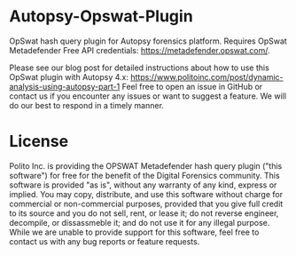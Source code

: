 # Autopsy-Opswat-Plugin
OpSwat hash query plugin for Autopsy forensics platform. Requires OpSwat Metadefender Free API credentials: https://metadefender.opswat.com/.

Please see our blog post for detailed instructions about how to use this OpSwat plugin with Autopsy 4.x: https://www.politoinc.com/post/dynamic-analysis-using-autopsy-part-1
Feel free to open an issue in GitHub or contact us if you encounter any issues or want to suggest a feature. We will do our best to respond in a timely manner.

# License
Polito Inc. is providing the OPSWAT Metadefender hash query plugin ("this software") for free for the benefit of the Digital Forensics community. This software is provided "as is", without any warranty of any kind, express or implied. You may copy, distribute, and use this software without charge for commercial or non-commercial purposes, provided that you give full credit to its source and you do not sell, rent, or lease it; do not reverse engineer, decompile, or dissassmeble it; and do not use it for any illegal purpose. While we are unable to provide support for this software, feel free to contact us with any bug reports or feature requests.
